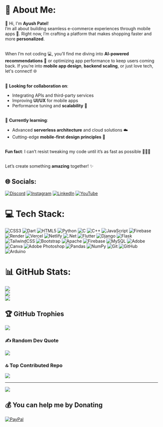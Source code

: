 # 💫 About Me:
👋 Hi, I'm **Ayush Patel**!<br>
I’m all about building seamless e-commerce experiences through mobile apps 📱. Right now, I’m crafting a platform that makes shopping faster and more **personalized**.<br><br>

When I’m not coding 💻, you’ll find me diving into **AI-powered recommendations** 🤖 or optimizing app performance to keep users coming back. If you’re into **mobile app design**, **backend scaling**, or just love tech, let's connect! 🌐<br><br>

🚀 **Looking for collaboration on**:<br>
- Integrating APIs and third-party services<br>
- Improving **UI/UX** for mobile apps<br>
- Performance tuning and **scalability** 🌱<br><br>

🔧 **Currently learning**:<br>
- Advanced **serverless architecture** and cloud solutions ☁️<br>
- Cutting-edge **mobile-first design principles** 🎨<br><br>

**Fun fact**: I can’t resist tweaking my code until it’s as fast as possible 🏃‍♂️💨<br><br>

Let’s create something **amazing** together! ✨



## 🌐 Socials:
[![Discord](https://img.shields.io/badge/Discord-%237289DA.svg?logo=discord&logoColor=white)](https://discord.gg/https://discord.gg/z7NUpdsB) [![Instagram](https://img.shields.io/badge/Instagram-%23E4405F.svg?logo=Instagram&logoColor=white)](https://instagram.com/ayush_singh6038) [![LinkedIn](https://img.shields.io/badge/LinkedIn-%230077B5.svg?logo=linkedin&logoColor=white)](https://linkedin.com/in/ayush-patel-581b8b274) [![YouTube](https://img.shields.io/badge/YouTube-%23FF0000.svg?logo=YouTube&logoColor=white)](https://youtube.com/@CodeFlyers) 

# 💻 Tech Stack:
![CSS3](https://img.shields.io/badge/css3-%231572B6.svg?style=plastic&logo=css3&logoColor=white) ![Dart](https://img.shields.io/badge/dart-%230175C2.svg?style=plastic&logo=dart&logoColor=white) ![HTML5](https://img.shields.io/badge/html5-%23E34F26.svg?style=plastic&logo=html5&logoColor=white) ![Python](https://img.shields.io/badge/python-3670A0?style=plastic&logo=python&logoColor=ffdd54) ![C](https://img.shields.io/badge/c-%2300599C.svg?style=plastic&logo=c&logoColor=white) ![C++](https://img.shields.io/badge/c++-%2300599C.svg?style=plastic&logo=c%2B%2B&logoColor=white) ![JavaScript](https://img.shields.io/badge/javascript-%23323330.svg?style=plastic&logo=javascript&logoColor=%23F7DF1E) ![Firebase](https://img.shields.io/badge/firebase-%23039BE5.svg?style=plastic&logo=firebase) ![Render](https://img.shields.io/badge/Render-%46E3B7.svg?style=plastic&logo=render&logoColor=white) ![Vercel](https://img.shields.io/badge/vercel-%23000000.svg?style=plastic&logo=vercel&logoColor=white) ![Netlify](https://img.shields.io/badge/netlify-%23000000.svg?style=plastic&logo=netlify&logoColor=#00C7B7) ![.Net](https://img.shields.io/badge/.NET-5C2D91?style=plastic&logo=.net&logoColor=white) ![Flutter](https://img.shields.io/badge/Flutter-%2302569B.svg?style=plastic&logo=Flutter&logoColor=white) ![Django](https://img.shields.io/badge/django-%23092E20.svg?style=plastic&logo=django&logoColor=white) ![Flask](https://img.shields.io/badge/flask-%23000.svg?style=plastic&logo=flask&logoColor=white) ![TailwindCSS](https://img.shields.io/badge/tailwindcss-%2338B2AC.svg?style=plastic&logo=tailwind-css&logoColor=white) ![Bootstrap](https://img.shields.io/badge/bootstrap-%238511FA.svg?style=plastic&logo=bootstrap&logoColor=white) ![Apache](https://img.shields.io/badge/apache-%23D42029.svg?style=plastic&logo=apache&logoColor=white) ![Firebase](https://img.shields.io/badge/firebase-a08021?style=plastic&logo=firebase&logoColor=ffcd34) ![MySQL](https://img.shields.io/badge/mysql-4479A1.svg?style=plastic&logo=mysql&logoColor=white) ![Adobe](https://img.shields.io/badge/adobe-%23FF0000.svg?style=plastic&logo=adobe&logoColor=white) ![Canva](https://img.shields.io/badge/Canva-%2300C4CC.svg?style=plastic&logo=Canva&logoColor=white) ![Adobe Photoshop](https://img.shields.io/badge/adobe%20photoshop-%2331A8FF.svg?style=plastic&logo=adobe%20photoshop&logoColor=white) ![Pandas](https://img.shields.io/badge/pandas-%23150458.svg?style=plastic&logo=pandas&logoColor=white) ![NumPy](https://img.shields.io/badge/numpy-%23013243.svg?style=plastic&logo=numpy&logoColor=white) ![Git](https://img.shields.io/badge/git-%23F05033.svg?style=plastic&logo=git&logoColor=white) ![GitHub](https://img.shields.io/badge/github-%23121011.svg?style=plastic&logo=github&logoColor=white) ![Arduino](https://img.shields.io/badge/-Arduino-00979D?style=plastic&logo=Arduino&logoColor=white)
# 📊 GitHub Stats:
![](https://github-readme-stats.vercel.app/api?username=Ayushcodespy&theme=neon&hide_border=true&include_all_commits=false&count_private=false)<br/>
![](https://github-readme-streak-stats.herokuapp.com/?user=Ayushcodespy&theme=neon&hide_border=true)<br/>
![](https://github-readme-stats.vercel.app/api/top-langs/?username=Ayushcodespy&theme=neon&hide_border=true&include_all_commits=false&count_private=false&layout=compact)

## 🏆 GitHub Trophies
![](https://github-profile-trophy.vercel.app/?username=Ayushcodespy&theme=transparent&no-frame=true&no-bg=true&margin-w=4)

### ✍️ Random Dev Quote
![](https://quotes-github-readme.vercel.app/api?type=horizontal&theme=radical)

### 🔝 Top Contributed Repo
![](https://github-contributor-stats.vercel.app/api?username=Ayushcodespy&limit=5&theme=radical&combine_all_yearly_contributions=true)

---
[![](https://visitcount.itsvg.in/api?id=Ayushcodespy&icon=0&color=0)](https://visitcount.itsvg.in)

  ## 💰 You can help me by Donating
  [![PayPal](https://img.shields.io/badge/PayPal-00457C?style=for-the-badge&logo=paypal&logoColor=white)](https://paypal.me/AyushPatel7085) 

  
<!-- Proudly created with GPRM ( https://gprm.itsvg.in ) -->
